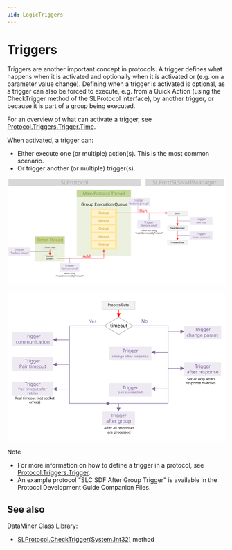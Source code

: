 ```yaml
---
uid: LogicTriggers
---
```


# Triggers

Triggers are another important concept in protocols. A trigger defines what happens when it is activated and optionally when it is activated or (e.g. on a parameter value change). Defining when a trigger is activated is optional, as a trigger can also be forced to execute, e.g. from a Quick Action (using the CheckTrigger method of the SLProtocol interface), by another trigger, or because it is part of a group being executed.

For an overview of what can activate a trigger, see [Protocol.Triggers.Trigger.Time](xref:Protocol.Triggers.Trigger.Time).

When activated, a trigger can:

- Either execute one (or multiple) action(s). This is the most common scenario.
- Or trigger another (or multiple) trigger(s).

![alt text](../../images/Protocol_Explained_-_Triggers.svg "DPML Triggers")

![alt text](../../images/Protocol_Explained_-_Triggers_2.svg "DPML Triggers (continued)")

> [!NOTE]
>
> - For more information on how to define a trigger in a protocol, see [Protocol.Triggers.Trigger](xref:Protocol.Triggers.Trigger).
> - An example protocol "SLC SDF After Group Trigger" is available in the Protocol Development Guide Companion Files.

## See also

DataMiner Class Library:

- [SLProtocol.CheckTrigger(System.Int32)](xref:Skyline.DataMiner.Scripting.SLProtocol.CheckTrigger(System.Int32)) method
